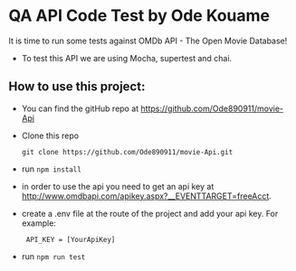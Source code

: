 # QA API Code Test by Ode Kouame

It is time to run some tests against OMDb API - The Open Movie Database!
- To test this API we are using Mocha, supertest and chai.

## How to use this project:

- You can find the gitHub repo at https://github.com/Ode890911/movie-Api
- Clone this repo 

      git clone https://github.com/Ode890911/movie-Api.git
- run `npm install`
- in order to use the api you need to get an api key at http://www.omdbapi.com/apikey.aspx?__EVENTTARGET=freeAcct.
- create a .env file at the route of the project and add your api key. For example:

       API_KEY = [YourApiKey]
- run `npm run test`



